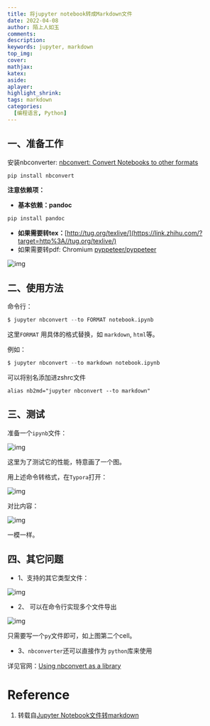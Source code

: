 ```yaml
---
title: 将jupyter notebook转成Markdown文件
date: 2022-04-08
author: 陌上人如玉
comments:
description:
keywords: jupyter, markdown
top_img:
cover:
mathjax:
katex:
aside:
aplayer:
highlight_shrink:
tags: markdown
categories:
  [编程语言, Python]
---
```


## 一、准备工作

安装nbconverter: [nbconvert: Convert Notebooks to other formats](https://link.zhihu.com/?target=https%3A//nbconvert.readthedocs.io/en/latest/)

```python
pip install nbconvert
```

**注意依赖项：**

- **基本依赖：pandoc**

```python
pip install pandoc
```

- **如果需要转tex：**[http://tug.org/texlive/](https://link.zhihu.com/?target=http%3A//tug.org/texlive/)
- 如果需要转pdf: Chromium [pyppeteer/pyppeteer](https://link.zhihu.com/?target=https%3A//github.com/pyppeteer/pyppeteer)

![img](https://pic4.zhimg.com/80/v2-ca3061832df5003c5afbcdc20a06bdc3_1440w.jpg)

## 二、使用方法

命令行：

```python
$ jupyter nbconvert --to FORMAT notebook.ipynb
```

这里`FORMAT` 用具体的格式替换，如 `markdown`, `html`等。

例如：

```python
$ jupyter nbconvert --to markdown notebook.ipynb
```

可以将别名添加进zshrc文件

```shell
alias nb2md="jupyter nbconvert --to markdown"
```



## 三、测试

准备一个`ipynb`文件：

![img](https://pic1.zhimg.com/v2-504b4ce2a7050186d851c528b532b1e8_b.jpg)



这里为了测试它的性能，特意画了一个图。

用上述命令转格式，在`Typora`打开：

![img](https://pic4.zhimg.com/v2-51f77e331b6ce419a88b4749c9c83eb3_b.jpg)



对比内容：

![img](https://pic2.zhimg.com/v2-239bc117b705dd6aec187c3990225e79_b.jpg)



一模一样。

## 四、其它问题

- 1、支持的其它类型文件：

![img](https://pic2.zhimg.com/80/v2-1b985561f9fa9412c23ba89f54ffc855_1440w.jpg)

- 2、 可以在命令行实现多个文件导出

![img](https://pic2.zhimg.com/80/v2-984c7cc19f54f7082d969529a2521d75_1440w.jpg)

只需要写一个`py`文件即可，如上图第二个cell。

- 3、`nbconverter`还可以直接作为 `python`库来使用

详见官网：[Using nbconvert as a library](https://link.zhihu.com/?target=https%3A//nbconvert.readthedocs.io/en/latest/nbconvert_library.html)

# Reference

1. 转载自[Jupyter Notebook文件转markdown](https://zhuanlan.zhihu.com/p/371132826)